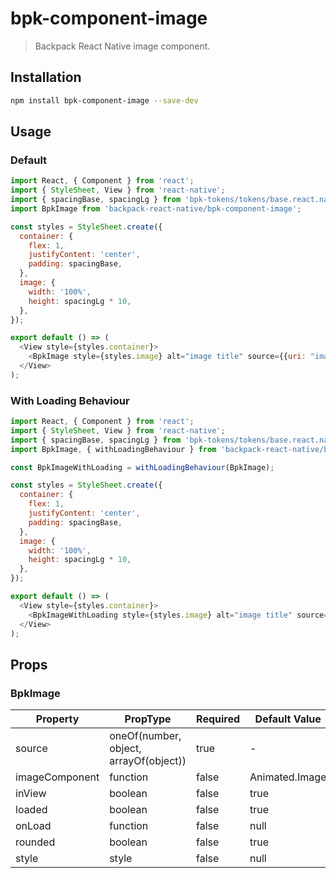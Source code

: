 # bpk-component-image

> Backpack React Native image component.

## Installation

```sh
npm install bpk-component-image --save-dev
```

## Usage

### Default

```js
import React, { Component } from 'react';
import { StyleSheet, View } from 'react-native';
import { spacingBase, spacingLg } from 'bpk-tokens/tokens/base.react.native';
import BpkImage from 'backpack-react-native/bpk-component-image';

const styles = StyleSheet.create({
  container: {
    flex: 1,
    justifyContent: 'center',
    padding: spacingBase,
  },
  image: {
    width: '100%',
    height: spacingLg * 10,
  },
});

export default () => (
  <View style={styles.container}>
    <BpkImage style={styles.image} alt="image title" source={{uri: "imageUri"}} />
  </View>
);
```

### With Loading Behaviour

```js
import React, { Component } from 'react';
import { StyleSheet, View } from 'react-native';
import { spacingBase, spacingLg } from 'bpk-tokens/tokens/base.react.native';
import BpkImage, { withLoadingBehaviour } from 'backpack-react-native/bpk-component-image';

const BpkImageWithLoading = withLoadingBehaviour(BpkImage);

const styles = StyleSheet.create({
  container: {
    flex: 1,
    justifyContent: 'center',
    padding: spacingBase,
  },
  image: {
    width: '100%',
    height: spacingLg * 10,
  },
});

export default () => (
  <View style={styles.container}>
    <BpkImageWithLoading style={styles.image} alt="image title" source={{uri: "imageUri"}} />
  </View>
);
```

## Props

### BpkImage

| Property        | PropType                               | Required  | Default Value   |
| --------------- | -------------------------------------- | --------- | --------------- |
| source          | oneOf(number, object, arrayOf(object)) | true      | -               |
| imageComponent  | function                               | false     | Animated.Image  |
| inView          | boolean                                | false     | true            |
| loaded          | boolean                                | false     | true            |
| onLoad          | function                               | false     | null            |
| rounded         | boolean                                | false     | true            |
| style           | style                                  | false     | null            |
